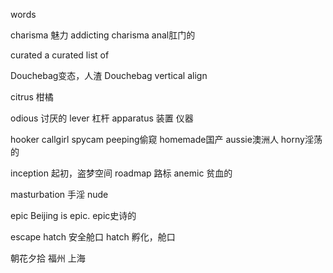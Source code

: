words

charisma 魅力
addicting charisma
anal肛门的


curated 
a curated list of


Douchebag变态，人渣
Douchebag vertical align

citrus 柑橘

odious 讨厌的
lever 杠杆
apparatus 装置 仪器



hooker
callgirl
spycam
peeping偷窥
homemade国产
aussie澳洲人
horny淫荡的

inception 起初，盗梦空间
roadmap 路标
anemic 贫血的

masturbation 手淫
nude


epic
Beijing is epic.
epic史诗的


escape hatch 安全舱口
hatch 孵化，舱口


朝花夕拾
福州
上海